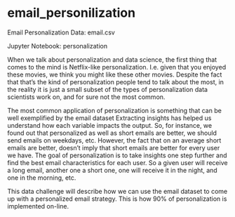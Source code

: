 # email_personilization
Email Personalization
Data:  email.csv

Jupyter Notebook: personalization

When we talk about personalization and data science, the first thing that comes to the mind is Netflix-like personalization. I.e. given that you enjoyed these movies, we think you might like these other movies. Despite the fact that that’s the kind of personalization people tend to talk about the most, in the reality it is just a small subset of the types of personalization data scientists work on, and for sure not the most common.


The most common application of personalization is something that can be well exemplified by the email dataset 
Extracting insights has helped us understand how each variable impacts the output. So, for instance, we found out that personalized as well as short emails are better, we should send emails on weekdays, etc. However, the fact that on an average short emails are better, doesn’t imply that short emails are better for every user we have. The goal of personalization is to take insights one step further and find the best email characteristics for each user. So a given user will receive a long email, another one a short one, one will receive it in the night, and one in the morning, etc.


This data challenge will describe how we can use the email dataset to come up with a personalized email strategy. This is how 90% of personalization is implemented on-line.
